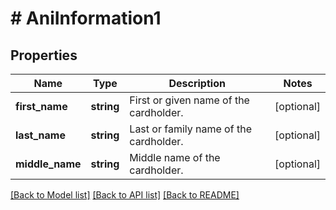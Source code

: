 # # AniInformation1

## Properties

Name | Type | Description | Notes
------------ | ------------- | ------------- | -------------
**first_name** | **string** | First or given name of the cardholder. | [optional]
**last_name** | **string** | Last or family name of the cardholder. | [optional]
**middle_name** | **string** | Middle name of the cardholder. | [optional]

[[Back to Model list]](../../README.md#models) [[Back to API list]](../../README.md#endpoints) [[Back to README]](../../README.md)
